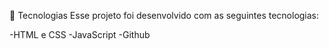 🚀 Tecnologias
Esse projeto foi desenvolvido com as seguintes tecnologias:

-HTML e CSS
-JavaScript
-Github
